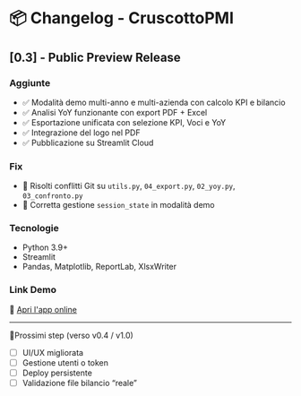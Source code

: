 # 📦 Changelog - CruscottoPMI

## [0.3] - Public Preview Release
### Aggiunte
- ✅ Modalità demo multi-anno e multi-azienda con calcolo KPI e bilancio
- ✅ Analisi YoY funzionante con export PDF + Excel
- ✅ Esportazione unificata con selezione KPI, Voci e YoY
- ✅ Integrazione del logo nel PDF
- ✅ Pubblicazione su Streamlit Cloud

### Fix
- 🔧 Risolti conflitti Git su `utils.py`, `04_export.py`, `02_yoy.py`, `03_confronto.py`
- 🔧 Corretta gestione `session_state` in modalità demo

### Tecnologie
- Python 3.9+
- Streamlit
- Pandas, Matplotlib, ReportLab, XlsxWriter

### Link Demo
🔗 [Apri l'app online](https://cruscottopmi-appv3eny73ucrbqzzkdb8ic.streamlit.app/)

---

📍Prossimi step (verso v0.4 / v1.0)
- [ ] UI/UX migliorata
- [ ] Gestione utenti o token
- [ ] Deploy persistente
- [ ] Validazione file bilancio “reale”
